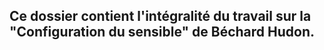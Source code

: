 ## Ce dossier contient l'intégralité du travail sur la "Configuration du sensible" de Béchard Hudon.
